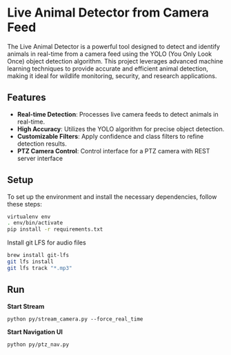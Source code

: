 # Live Animal Detector from Camera Feed

The Live Animal Detector is a powerful tool designed to detect and identify animals in real-time from a camera feed using the YOLO (You Only Look Once) object detection algorithm. This project leverages advanced machine learning techniques to provide accurate and efficient animal detection, making it ideal for wildlife monitoring, security, and research applications.

## Features

- **Real-time Detection**: Processes live camera feeds to detect animals in real-time.
- **High Accuracy**: Utilizes the YOLO algorithm for precise object detection.
- **Customizable Filters**: Apply confidence and class filters to refine detection results.
- **PTZ Camera Control**: Control interface for a PTZ camera with REST server interface

## Setup

To set up the environment and install the necessary dependencies, follow these steps:

```sh
virtualenv env
. env/bin/activate
pip install -r requirements.txt
```

Install git LFS for audio files

```sh
brew install git-lfs
git lfs install
git lfs track "*.mp3"
```

## Run

**Start Stream**

```
python py/stream_camera.py --force_real_time
```

**Start Navigation UI**

```
python py/ptz_nav.py
```
